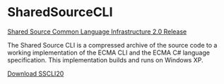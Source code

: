 # SharedSourceCLI

[Shared Source Common Language Infrastructure 2.0 Release](https://www.microsoft.com/en-us/download/details.aspx?id=4917)

The Shared Source CLI is a compressed archive of the source code to a working implementation of the ECMA CLI and the ECMA C# language specification. This implementation builds and runs on Windows XP.

[Download SSCLI20](https://download.microsoft.com/download/b/e/b/bebccc43-cce6-4cd8-b42f-a01b37a0c6a0/sscli20_20060311.tgz)
